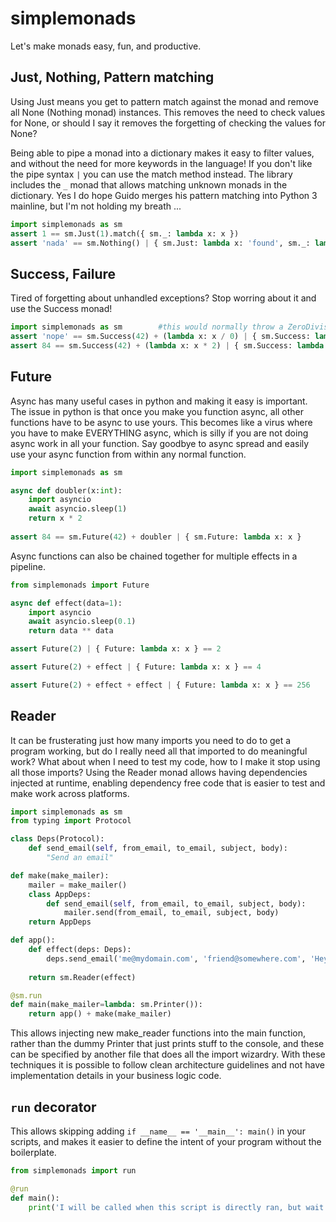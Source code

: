 # simplemonads

Let's make monads easy, fun, and productive.

## Just, Nothing, Pattern matching

Using Just means you get to pattern match against the monad and remove all None (Nothing monad) instances. This removes the need to check values for None, or should I say it removes the forgetting of checking the values for None?

Being able to pipe a monad into a dictionary makes it easy to filter values, and without the need for more keywords in the language! If you don't like the pipe syntax `|` you can use the match method instead. The library includes the  `_` monad that allows matching unknown monads in the dictionary. Yes I do hope Guido merges his pattern matching into Python 3 mainline, but I'm not holding my breath ...

```python
import simplemonads as sm
assert 1 == sm.Just(1).match({ sm._: lambda x: x })
assert 'nada' == sm.Nothing() | { sm.Just: lambda x: 'found', sm._: lambda x: 'nada' }
```

## Success, Failure 

Tired of forgetting about unhandled exceptions? Stop worring about it and use the Success monad!

```python
import simplemonads as sm        #this would normally throw a ZeroDivisionError exception and blow up the program
assert 'nope' == sm.Success(42) + (lambda x: x / 0) | { sm.Success: lambda x: 'works', sm.Failure: lambda x: 'nope' }
assert 84 == sm.Success(42) + (lambda x: x * 2) | { sm.Success: lambda x: x, sm.Failure: lambda x: 0 }
```

## Future 

Async has many useful cases in python and making it easy is important. The issue in python is that once you make you function async, all other functions have to be async to use yours. This becomes like a virus where you have to make EVERYTHING async, which is silly if you are not doing async work in all your function. Say goodbye to async spread and easily use your async function from within any normal function.

```python
import simplemonads as sm

async def doubler(x:int):
    import asyncio
    await asyncio.sleep(1)
    return x * 2
    
assert 84 == sm.Future(42) + doubler | { sm.Future: lambda x: x }
```

Async functions can also be chained together for multiple effects in a pipeline.

```python
from simplemonads import Future

async def effect(data=1):
    import asyncio
    await asyncio.sleep(0.1)
    return data ** data

assert Future(2) | { Future: lambda x: x } == 2

assert Future(2) + effect | { Future: lambda x: x } == 4

assert Future(2) + effect + effect | { Future: lambda x: x } == 256

```

## Reader

It can be frusterating just how many imports you need to do to get a program working, but do I really need all that imported to do meaningful work? What about when I need to test my code, how to I make it stop using all those imports? Using the Reader monad allows having dependencies injected at runtime, enabling dependency free code that is easier to test and make work across platforms.

```python
import simplemonads as sm
from typing import Protocol

class Deps(Protocol):
    def send_email(self, from_email, to_email, subject, body):
        "Send an email"

def make(make_mailer):
    mailer = make_mailer()
    class AppDeps:
        def send_email(self, from_email, to_email, subject, body):
            mailer.send(from_email, to_email, subject, body)
    return AppDeps

def app():
    def effect(deps: Deps):
        deps.send_email('me@mydomain.com', 'friend@somewhere.com', 'Hey, check out my cool cat photos', 'blah blah blah, and many links to cats')
        
    return sm.Reader(effect)

@sm.run
def main(make_mailer=lambda: sm.Printer()):
    return app() + make(make_mailer)
```

This allows injecting new make_reader functions into the main function, rather than the dummy Printer that just prints stuff to the console, and these can be specified by another file that does all the import wizardry. With these techniques it is possible to follow clean architecture guidelines and not have implementation details in your business logic code.

## `run` decorator

This allows skipping adding `if __name__ == '__main__': main()` in your scripts, and makes it easier to define the intent of your program without the boilerplate.

```python
from simplemonads import run

@run
def main():
    print('I will be called when this script is directly ran, but wait for `main()` to be called if I am imported.')
```
